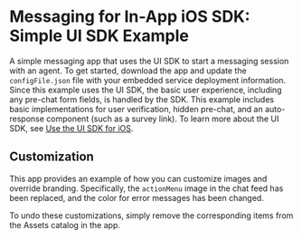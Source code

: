 # Messaging for In-App iOS SDK: Simple UI SDK Example

A simple messaging app that uses the UI SDK to start a messaging session with an agent. To get started, download the app and update the `configFile.json` file with your embedded service deployment information. Since this example uses the UI SDK, the basic user experience, including any pre-chat form fields, is handled by the SDK. This example includes basic implementations for user verification, hidden pre-chat, and an auto-response component (such as a survey link). To learn more about the UI SDK, see [Use the UI SDK for iOS](https://developer.salesforce.com/docs/service/messaging-in-app/guide/ios-ui-sdk.html).

## Customization

This app provides an example of how you can customize images and override branding. Specifically, the `actionMenu` image in the chat feed has been replaced, and the color for error messages has been changed.

To undo these customizations, simply remove the corresponding items from the Assets catalog in the app.

